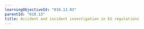```yaml
---
learningObjectiveId: "010.13.03"
parentId: "010.13"
title: Accident and incident investigation in EU regulations
---
```

